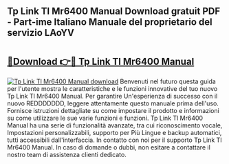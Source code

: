 ## Tp Link Tl Mr6400 Manual Download gratuit PDF - Part-ime Italiano Manuale del proprietario del servizio LAoYV

# <h2><a href="http://dfgk95.blite.top/?on=Tp+Link+Tl+Mr6400+Manual">🔗Download 👉🔴 Tp Link Tl Mr6400 Manual</a></h2>

[![Tp Link Tl Mr6400 Manual download](https://i.imgur.com/lujVjoI.png)](http://dfgk95.blite.top/?on=Tp+Link+Tl+Mr6400+Manual)
Benvenuti nel futuro questa guida per l'utente mostra le caratteristiche e le funzioni innovative del tuo nuovo Tp Link Tl Mr6400 Manual. Per garantire Un'esperienza di successo con il nuovo REDDDDDDD, leggere attentamente questo manuale prima dell'uso. Fornisce istruzioni dettagliate su come impostare il prodotto e informazioni su come utilizzare le sue varie funzioni e funzioni. Tp Link Tl Mr6400 Manual ha una serie di funzionalità avanzate, tra cui riconoscimento vocale, Impostazioni personalizzabili, supporto per Più Lingue e backup automatici, tutti accessibili dall'interfaccia. In contatto con noi per il supporto Tp Link Tl Mr6400 Manual. In caso di domande o dubbi, non esitare a contattare il nostro team di assistenza clienti dedicato.
